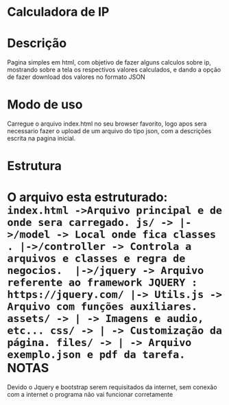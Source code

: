 Calculadora de IP
=======================


Descrição
===================
 Pagina simples em html, com objetivo de fazer alguns calculos sobre ip, mostrando sobre a 
 tela os respectivos valores calculados, e dando a opção de fazer download dos valores 
 no formato JSON 
 
Modo de uso
========================
Carregue o arquivo index.html no seu browser favorito, logo apos sera necessario fazer o 
upload de um arquivo do tipo json, com a descrições escrita na pagina inicial.

Estrutura
====================
O arquivo esta estruturado:` 
  index.html ->Arquivo principal e de onde sera carregado.
  js/ -> |->/model -> Local onde fica classes .
         |->/controller -> Controla a arquivos e classes e regra de negocios. 
         |->/jquery -> Arquivo referente ao framework JQUERY : https://jquery.com/
         |-> Utils.js -> Arquivo com funções auxiliares.
  assets/ -> | -> Imagens e audio, etc...
  css/ -> | -> Customização da página.
  files/ -> | -> Arquivo exemplo.json e pdf da tarefa.
  `
  NOTAS
  =================
  Devido o Jquery e bootstrap serem requisitados da internet, sem conexão com a internet 
  o programa não vai funcionar corretamente
